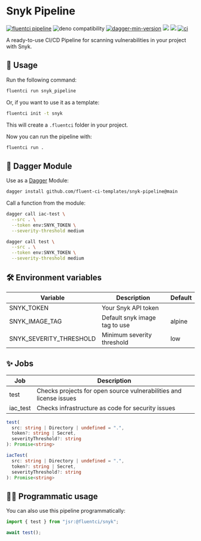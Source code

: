 # Snyk Pipeline

[![fluentci pipeline](https://img.shields.io/badge/dynamic/json?label=pkg.fluentci.io&labelColor=%23000&color=%23460cf1&url=https%3A%2F%2Fapi.fluentci.io%2Fv1%2Fpipeline%2Fsnyk_pipeline&query=%24.version)](https://pkg.fluentci.io/snyk_pipeline)
![deno compatibility](https://shield.deno.dev/deno/^1.41)
[![dagger-min-version](https://img.shields.io/badge/dagger-v0.10.0-blue?color=3D66FF&labelColor=000000)](https://dagger.io)
[![](https://jsr.io/badges/@fluentci/snyk)](https://jsr.io/@fluentci/snyk)
[![](https://img.shields.io/codecov/c/gh/fluent-ci-templates/snyk-pipeline)](https://codecov.io/gh/fluent-ci-templates/snyk-pipeline)
[![ci](https://github.com/fluent-ci-templates/snyk-pipeline/actions/workflows/ci.yml/badge.svg)](https://github.com/fluent-ci-templates/snyk-pipeline/actions/workflows/ci.yml)

A ready-to-use CI/CD Pipeline for scanning vulnerabilities in your project with Snyk.

## 🚀 Usage

Run the following command:

```bash
fluentci run snyk_pipeline
```

Or, if you want to use it as a template:

```bash
fluentci init -t snyk
```

This will create a `.fluentci` folder in your project.

Now you can run the pipeline with:

```bash
fluentci run .
```

## 🧩 Dagger Module

Use as a [Dagger](https://dagger.io) Module:

```bash
dagger install github.com/fluent-ci-templates/snyk-pipeline@main
```

Call a function from the module:

```bash
dagger call iac-test \
  --src . \
  --token env:SNYK_TOKEN \
  --severity-threshold medium

dagger call test \
  --src . \
  --token env:SNYK_TOKEN \
  --severity-threshold medium
```

## 🛠️ Environment variables

| Variable                | Description                   | Default    |
| ----------------------- | ----------------------------- | ---------- |
| SNYK_TOKEN              | Your Snyk API token           |            |
| SNYK_IMAGE_TAG          | Default snyk image tag to use | alpine     |
| SNYK_SEVERITY_THRESHOLD | Minimum severity threshold    | low        |

## ✨ Jobs

| Job      | Description                                                        |
| -------- | ------------------------------------------------------------------ |
| test     | Checks projects for open source vulnerabilities and license issues |
| iac_test | Checks infrastructure as code for security issues                  |

```typescript
test(
  src: string | Directory | undefined = ".",
  token?: string | Secret,
  severityThreshold?: string
): Promise<string>

iacTest(
  src: string | Directory | undefined = ".",
  token?: string | Secret,
  severityThreshold?: string
): Promise<string>
```

## 👨‍💻 Programmatic usage

You can also use this pipeline programmatically:

```ts
import { test } from "jsr:@fluentci/snyk";

await test();
```
